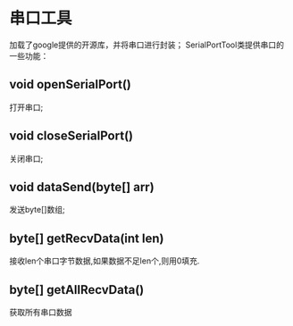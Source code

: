 # 串口工具
加载了google提供的开源库，并将串口进行封装；
SerialPortTool类提供串口的一些功能：
## void openSerialPort()
打开串口;
## void closeSerialPort()
关闭串口;
## void dataSend(byte[] arr)
发送byte[]数组;
## byte[] getRecvData(int len)
接收len个串口字节数据,如果数据不足len个,则用0填充.
##  byte[] getAllRecvData()
获取所有串口数据
